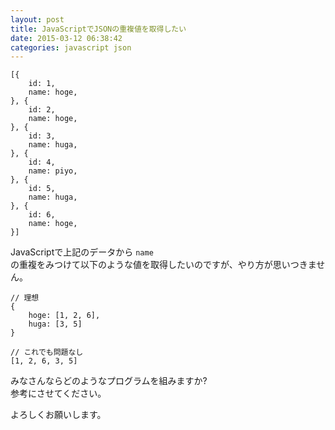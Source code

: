 ```yaml
---
layout: post
title: JavaScriptでJSONの重複値を取得したい
date: 2015-03-12 06:38:42
categories: javascript json
---
```

```
[{
    id: 1,
    name: hoge,
}, {
    id: 2,
    name: hoge,
}, {
    id: 3,
    name: huga,
}, {
    id: 4,
    name: piyo,
}, {
    id: 5,
    name: huga,
}, {
    id: 6,
    name: hoge,
}]
```

<p>JavaScriptで上記のデータから <code>name</code><br>
の重複をみつけて以下のような値を取得したいのですが、やり方が思いつきません。</p>

```
// 理想
{
    hoge: [1, 2, 6],
    huga: [3, 5]
}

// これでも問題なし
[1, 2, 6, 3, 5]
```

<p>みなさんならどのようなプログラムを組みますか?<br>
参考にさせてください。</p>

<p>よろしくお願いします。</p>

